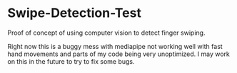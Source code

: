 # Swipe-Detection-Test
Proof of concept of using computer vision to detect finger swiping. 

Right now this is a buggy mess with mediapipe not working well with fast hand movements and parts of my code being very unoptimized. I may work on this in the future to try to fix some bugs.
